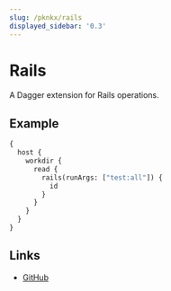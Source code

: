 ```yaml
---
slug: /pknkx/rails
displayed_sidebar: '0.3'
---
```


# Rails

A Dagger extension for Rails operations.

## Example

```graphql
{
  host {
    workdir {
      read {
        rails(runArgs: ["test:all"]) {
          id
        }
      }
    }
  }
}
```

## Links

- [GitHub](https://github.com/kpenfound/dagger-rails)